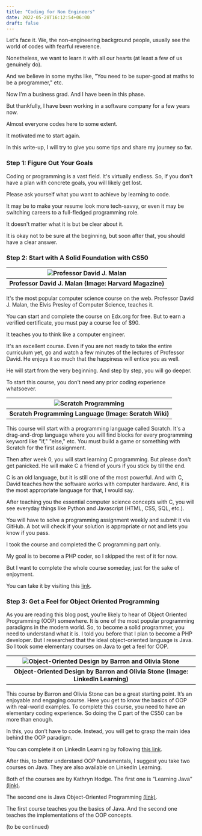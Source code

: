 ```yaml
---
title: "Coding for Non Engineers"
date: 2022-05-28T16:12:54+06:00
draft: false
---
```

Let's face it. We, the non-engineering background people, usually see the world of codes with fearful reverence.

Nonetheless, we want to learn it with all our hearts (at least a few of us genuinely do).

And we believe in some myths like, "You need to be super-good at maths to be a programmer," etc.

Now I'm a business grad. And I have been in this phase. 

But thankfully, I have been working in a software company for a few years now.

Almost everyone codes here to some extent.

It motivated me to start again.

In this write-up, I will try to give you some tips and share my journey so far.


### Step 1: Figure Out Your Goals

Coding or programming is a vast field. It's virtually endless. So, if you don't have a plan with concrete goals, you will likely get lost.

Please ask yourself what you want to achieve by learning to code.

It may be to make your resume look more tech-savvy, or even it may be switching careers to a full-fledged programming role.

It doesn't matter what it is but be clear about it.

It is okay not to be sure at the beginning, but soon after that, you should have a clear answer.

### Step 2: Start with A Solid Foundation with CS50

|![Professor David J. Malan](https://www.harvardmagazine.com/sites/default/files/img/article/0609/0709_51_001_.jpg "The Elvis Presley of Computer Science")|
|:--:|
|<b>Professor David J. Malan (Image: Harvard Magazine)</b>|

It's the most popular computer science course on the web. Professor David J. Malan, the Elvis Presley of Computer Science, teaches it.

You can start and complete the course on Edx.org for free. But to earn a verified certificate, you must pay a course fee of $90.

It teaches you to think like a computer engineer.

It's an excellent course. Even if you are not ready to take the entire curriculum yet, go and watch a few minutes of the lectures of Professor David. He enjoys it so much that the happiness will entice you as well.

He will start from the very beginning. And step by step, you will go deeper.

To start this course, you don't need any prior coding experience whatsoever.

| ![Scratch Programming](https://en.scratch-wiki.info/w/images/thumb/Scratch_3.0_Program.png/1200px-Scratch_3.0_Program.png) |
|:--:|
| <b>Scratch Programming Language (Image: Scratch Wiki)</b>|


This course will start with a programming language called Scratch. It's a drag-and-drop language where you will find blocks for every programming keyword like "if," "else," etc. You must build a game or something with Scratch for the first assignment.

Then after week 0, you will start learning C programming. But please don't get panicked. He will make C a friend of yours if you stick by till the end. 

C is an old language, but it is still one of the most powerful. And with C, David teaches how the software works with computer hardware. And, it is the most appropriate language for that, I would say.

After teaching you the essential computer science concepts with C, you will see everyday things like Python and Javascript (HTML, CSS, SQL, etc.).

You will have to solve a programming assignment weekly and submit it via GitHub. A bot will check if your solution is appropriate or not and lets you know if you pass. 

I took the course and completed the C programming part only. 

My goal is to become a PHP coder, so I skipped the rest of it for now. 

But I want to complete the whole course someday, just for the sake of enjoyment.

You can take it by visiting this [link](https://www.edx.org/course/introduction-computer-science-harvardx-cs50x).


### Step 3: Get a Feel for Object Oriented Programming 


As you are reading this blog post, you’re likely to hear of Object Oriented Programming (OOP) somewhere. It is one of the most popular programming paradigms in the modern world. So, to become a solid programmer, you need to understand what it is.
I told you before that I plan to become a PHP developer. But I researched that the ideal object-oriented language is Java. So I took some elementary courses on Java to get a feel for OOP.

| ![Object-Oriented Design by Barron and Olivia Stone](https://www.evernote.com/l/AoQ3rsO4-55PHpYfNIkF7gDX0b1cfA22JtMB/image.png) |
|:--:|
| <b>Object-Oriented Design by Barron and Olivia Stone (Image: LinkedIn Learning)</b>|

This course by Barron and Olivia Stone can be a great starting point. It’s an enjoyable and engaging course. Here you get to know the basics of OOP with real-world examples. To complete this course, you need to have an elementary coding experience. So doing the C part of the CS50 can be more than enough.

In this, you don’t have to code. Instead, you will get to grasp the main idea behind the OOP paradigm.

You can complete it on LinkedIn Learning by following [this link](https://www.linkedin.com/learning-login/share?account=95231473&forceAccount=false&redirect=https%3A%2F%2Fwww.linkedin.com%2Flearning%2Fprogramming-foundations-object-oriented-design-3%3Ftrk%3Dshare_ent_url%26shareId%3DQH1p4hlUTLyAZN47lmZtXQ%253D%253D).

After this, to better understand OOP fundamentals, I suggest you take two courses on Java. They are also available on LinkedIn Learning.

Both of the courses are by Kathryn Hodge. The first one is “Learning Java” [(link)](https://www.linkedin.com/learning-login/share?account=95231473&forceAccount=false&redirect=https%3A%2F%2Fwww.linkedin.com%2Flearning%2Flearning-java-4%3Ftrk%3Dshare_ent_url%26shareId%3DTcfPoX58RmaneL3Wa14ggQ%253D%253D).

The second one is Java Object-Oriented Programming [(link)](https://www.linkedin.com/learning-login/share?account=95231473&forceAccount=false&redirect=https%3A%2F%2Fwww.linkedin.com%2Flearning%2Fjava-object-oriented-programming-2%3Ftrk%3Dshare_ent_url%26shareId%3Dmypsh16JR2%252BDjb8hvnQihg%253D%253D).

The first course teaches you the basics of Java. And the second one teaches the implementations of the OOP concepts.

(to be continued)
